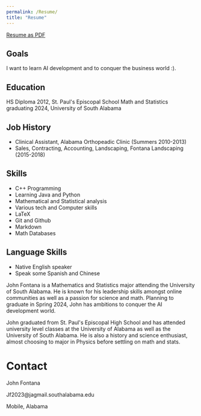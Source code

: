 ```yaml
---
permalink: /Resume/
title: "Resume"
---
```



[Resume as PDF](../assets/Resume.pdf)

## Goals

I want to learn AI development and to conquer the business world :). 

## Education
HS Diploma 2012, St. Paul's Episcopal School
Math and Statistics graduating 2024, University of South Alabama 

## Job History

- Clinical Assistant, Alabama Orthopeadic Clinic (Summers 2010-2013)
- Sales, Contracting, Accounting, Landscaping, Fontana Landscaping (2015-2018)

## Skills

- C++ Programming
- Learning Java and Python
- Mathematical and Statistical analysis
- Various tech and Computer skills
- LaTeX
- Git and Github
- Markdown
- Math Databases


## Language Skills

- Native English speaker
- Speak some Spanish and Chinese


John Fontana is a Mathematics and Statistics major attending the University of South Alabama.  He is known for his leadership skills amongst online communities as well as a passion for science and math.  Planning to graduate in Spring 2024, John has ambitions to conquer the AI development world.  

John graduated from St. Paul's Episcopal High School and has attended university level classes at the University of Alabama as well as the University of South Alabama.  He is also a history and science enthusiast, almost choosing to major in Physics before settling on math and stats.  

<h1> Contact </h1>

<p>John Fontana</p>

<p>Jf2023@jagmail.southalabama.edu</p>
Mobile, Alabama